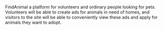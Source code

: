 FindAnimal a platform for volunteers and ordinary people looking for pets. Volunteers will be able to create ads for animals in need of homes, and visitors to the site will be able to conveniently view these ads and apply for animals they want to adopt.
